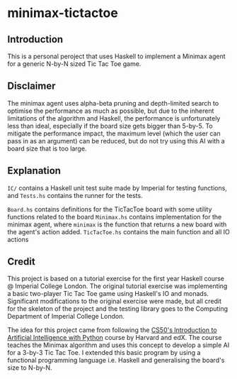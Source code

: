 # minimax-tictactoe

## Introduction

This is a personal peroject that uses Haskell to implement a Minimax agent for a generic N-by-N sized Tic Tac Toe game.

## Disclaimer

The minimax agent uses alpha-beta pruning and depth-limited search to optimise the performance as much as possible, but due to the inherent limitations of the algorithm and Haskell, the performance is unfortunately less than ideal, especially if the board size gets bigger than 5-by-5. To mitigate the performance impact, the maximum level (which the user can pass in as an argument) can be reduced, but do not try using this AI with a board size that is too large.

## Explanation

`IC/` contains a Haskell unit test suite made by Imperial for testing functions, and `Tests.hs` contains the runner for the tests.

`Board.hs` contains definitions for the TicTacToe board with some utility functions related to the board
`Minimax.hs` contains implementation for the minimax agent, where `minimax` is the function that returns a new board with the agent's action added.
`TicTacToe.hs` contains the main function and all IO actions

## Credit

This project is based on a tutorial exercise for the first year Haskell course @ Imperial College London. The original tutorial exercise was implementing a basic two-player Tic Tac Toe game using Haskell's IO and monads. Significant modifications to the original exercise were made, but all credit for the skeleton of the project and the testing library goes to the Computing Department of Imperial College London.

The idea for this project came from following the [CS50's Introduction to Artificial Intelligence with Python](https://cs50.harvard.edu/ai/2020/) course by Harvard and edX. The course teaches the Minimax algorithm and uses this concept to develop a simple AI for a 3-by-3 Tic Tac Toe. I extended this basic program by using a functional programming language i.e. Haskell and generalising the board's size to N-by-N.
